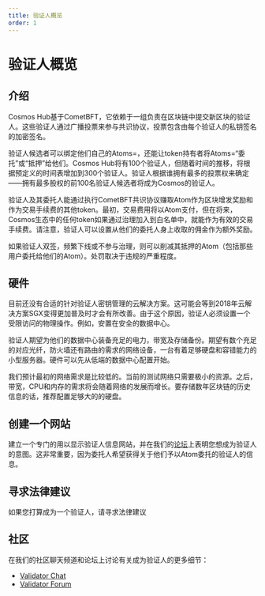 ```yaml
---
title: 验证人概览
order: 1
---
```


<!-- markdown-link-check-disable -->
# 验证人概览

## 介绍

Cosmos Hub基于CometBFT，它依赖于一组负责在区块链中提交新区块的验证人。这些验证人通过广播投票来参与共识协议，投票包含由每个验证人的私钥签名的加密签名。

验证人候选者可以绑定他们自己的Atoms=，还能让token持有者将Atoms=“委托”或“抵押”给他们。Cosmos Hub将有100个验证人，但随着时间的推移，将根据预定义的时间表增加到300个验证人。验证人根据谁拥有最多的投票权来确定——拥有最多股权的前100名验证人候选者将成为Cosmos的验证人。

验证人及其委托人能通过执行CometBFT共识协议赚取Atom作为区块增发奖励和作为交易手续费的其他token。最初，交易费用将以Atom支付，但在将来，Cosmos生态中的任何token如果通过治理加入到白名单中，就能作为有效的交易手续费。请注意，验证人可以设置从他们的委托人身上收取的佣金作为额外奖励。

如果验证人双签，频繁下线或不参与治理，则可以削减其抵押的Atom（包括那些用户委托给他们的Atom）。处罚取决于违规的严重程度。

## 硬件

目前还没有合适的针对验证人密钥管理的云解决方案。这可能会等到2018年云解决方案SGX变得更加普及时才会有所改善。由于这个原因，验证人必须设置一个受限访问的物理操作。例如，安置在安全的数据中心。

验证人期望为他们的数据中心装备充足的电力，带宽及存储备份。期望有数个充足的对应光纤，防火墙还有路由的需求的网络设备，一台有着足够硬盘和容错能力的小型服务器。硬件可以先从低端的数据中心配置开始。

我们预计最初的网络需求是比较低的。当前的测试网络只需要极小的资源。之后，带宽，CPU和内存的需求将会随着网络的发展而增长。要存储数年区块链的历史信息的话，推荐配置足够大的的硬盘。

## 创建一个网站

建立一个专门的用以显示验证人信息网站，并在我们的[论坛](https://forum.cosmos.network/t/validator-candidates/127/3)上表明您想成为验证人的意图。这非常重要，因为委托人希望获得关于他们予以Atom委托的验证人的信息。

## 寻求法律建议

如果您打算成为一个验证人，请寻求法律建议

## 社区

在我们的社区聊天频道和论坛上讨论有关成为验证人的更多细节：

+ [Validator Chat](https://riot.im/app/#/room/#cosmos_validators:matrix.org)
+ [Validator Forum](https://forum.cosmos.network/c/validating)
<!-- markdown-link-check-enable -->
